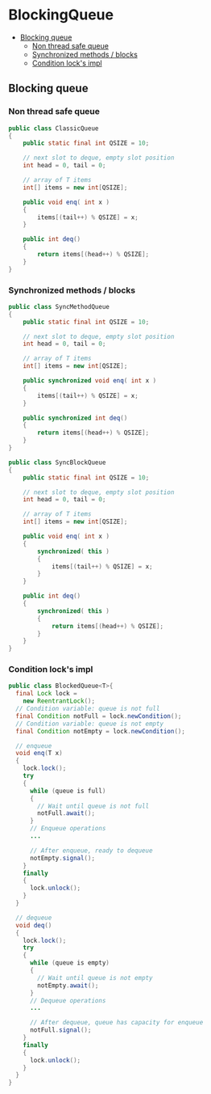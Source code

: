 # BlockingQueue

* [Blocking queue](blockingqueue.md#blocking-queue)
  * [Non thread safe queue](blockingqueue.md#non-thread-safe-queue)
  * [Synchronized methods / blocks](blockingqueue.md#synchronized-methods--blocks)
  * [Condition lock's impl](blockingqueue.md#condition-locks-impl)

## Blocking queue

### Non thread safe queue

```java
public class ClassicQueue
{
    public static final int QSIZE = 10;

    // next slot to deque, empty slot position
    int head = 0, tail = 0;

    // array of T items
    int[] items = new int[QSIZE];

    public void enq( int x )
    {
        items[(tail++) % QSIZE] = x;
    }

    public int deq()
    {
        return items[(head++) % QSIZE];
    }
}
```

### Synchronized methods / blocks

```java
public class SyncMethodQueue
{
    public static final int QSIZE = 10;

    // next slot to deque, empty slot position
    int head = 0, tail = 0;

    // array of T items
    int[] items = new int[QSIZE];

    public synchronized void enq( int x )
    {
        items[(tail++) % QSIZE] = x;
    }

    public synchronized int deq()
    {
        return items[(head++) % QSIZE];
    }
}

public class SyncBlockQueue
{
    public static final int QSIZE = 10;

    // next slot to deque, empty slot position
    int head = 0, tail = 0;

    // array of T items
    int[] items = new int[QSIZE];

    public void enq( int x )
    {
        synchronized( this )
        {
            items[(tail++) % QSIZE] = x;
        }
    }

    public int deq()
    {
        synchronized( this )
        {
            return items[(head++) % QSIZE];
        }
    }
}
```

### Condition lock's impl

```java
public class BlockedQueue<T>{
  final Lock lock =
    new ReentrantLock();
  // Condition variable: queue is not full
  final Condition notFull = lock.newCondition();
  // Condition variable: queue is not empty
  final Condition notEmpty = lock.newCondition();

  // enqueue
  void enq(T x) 
  {
    lock.lock();
    try 
    {
      while (queue is full)
      {
        // Wait until queue is not full
        notFull.await();
      }  
      // Enqueue operations
      ...

      // After enqueue, ready to dequeue
      notEmpty.signal();
    }
    finally 
    {
      lock.unlock();
    }
  }

  // dequeue
  void deq()
  {
    lock.lock();
    try 
    {
      while (queue is empty)
      {
        // Wait until queue is not empty
        notEmpty.await();
      }  
      // Dequeue operations
      ...

      // After dequeue, queue has capacity for enqueue
      notFull.signal();
    }
    finally 
    {
      lock.unlock();
    }  
  }
}
```

